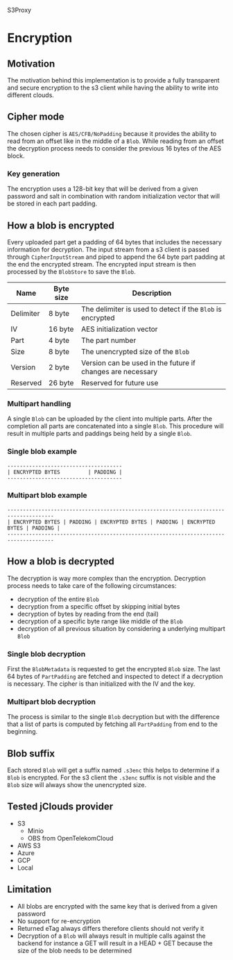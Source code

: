 S3Proxy

# Encryption 

## Motivation 
The motivation behind this implementation is to provide a fully transparent and secure encryption to the s3 client while having the ability to write into different clouds.

## Cipher mode
The chosen cipher is ```AES/CFB/NoPadding``` because it provides the ability to read from an offset like in the middle of a ```Blob```.
While reading from an offset the decryption process needs to consider the previous 16 bytes of the AES block.

### Key generation
The encryption uses a 128-bit key that will be derived from a given password and salt in combination with random initialization vector that will be stored in each part padding.

## How a blob is encrypted 
Every uploaded part get a padding of 64 bytes that includes the necessary information for decryption. The input stream from a s3 client is passed through ```CipherInputStream``` and piped to append the 64 byte part padding at the end the encrypted stream. The encrypted input stream is then processed by the ```BlobStore``` to save the ```Blob```.

| Name      | Byte size | Description                                                    |
|-----------|-----------|----------------------------------------------------------------|
| Delimiter | 8 byte    | The delimiter is used to detect if the ```Blob``` is encrypted |
| IV        | 16 byte   | AES initialization vector                                      |
| Part      | 4 byte    | The part number                                                |
| Size      | 8 byte    | The unencrypted size of the ```Blob```                         |
| Version   | 2 byte    | Version can be used in the future if changes are necessary     |
| Reserved  | 26 byte   | Reserved for future use                                        |

### Multipart handling 
A single ```Blob``` can be uploaded by the client into multiple parts. After the completion all parts are concatenated into a single ```Blob```.
This procedure will result in multiple parts and paddings being held by a single ```Blob```.

### Single blob example
```
-------------------------------------
| ENCRYPTED BYTES         | PADDING |
-------------------------------------
```

### Multipart blob example
```
-------------------------------------------------------------------------------------
| ENCRYPTED BYTES | PADDING | ENCRYPTED BYTES | PADDING | ENCRYPTED BYTES | PADDING |
-------------------------------------------------------------------------------------
```

## How a blob is decrypted
The decryption is way more complex than the encryption. Decryption process needs to take care of the following circumstances:
- decryption of the entire ```Blob```
- decryption from a specific offset by skipping initial bytes 
- decryption of bytes by reading from the end (tail)
- decryption of a specific byte range like middle of the ```Blob```
- decryption of all previous situation by considering a underlying multipart ```Blob```

### Single blob decryption 
First the ```BlobMetadata``` is requested to get the encrypted ```Blob``` size. The last 64 bytes of ```PartPadding``` are fetched and inspected to detect if a decryption is necessary.
The cipher is than initialized with the IV and the key.

### Multipart blob decryption 
The process is similar to the single ```Blob``` decryption but with the difference that a list of parts is computed by fetching all ```PartPadding``` from end to the beginning.

## Blob suffix
Each stored ```Blob``` will get a suffix named ```.s3enc``` this helps to determine if a ```Blob``` is encrypted. For the s3 client the ```.s3enc``` suffix is not visible and the ```Blob``` size will always show the unencrypted size.  

## Tested jClouds provider
- S3
    - Minio
    - OBS from OpenTelekomCloud
- AWS S3
- Azure
- GCP
- Local

## Limitation 
- All blobs are encrypted with the same key that is derived from a given password 
- No support for re-encryption
- Returned eTag always differs therefore clients should not verify it
- Decryption of a ```Blob``` will always result in multiple calls against the backend for instance a GET will result in a HEAD + GET because the size of the blob needs to be determined 
